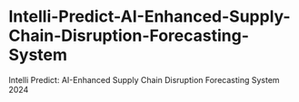 # Intelli-Predict-AI-Enhanced-Supply-Chain-Disruption-Forecasting-System
Intelli Predict: AI-Enhanced Supply Chain Disruption Forecasting System 2024

